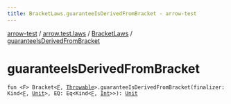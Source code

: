 ```yaml
---
title: BracketLaws.guaranteeIsDerivedFromBracket - arrow-test
---
```


[arrow-test](../../index.html) / [arrow.test.laws](../index.html) / [BracketLaws](index.html) / [guaranteeIsDerivedFromBracket](./guarantee-is-derived-from-bracket.html)

# guaranteeIsDerivedFromBracket

`fun <F> Bracket<`[`F`](guarantee-is-derived-from-bracket.html#F)`, `[`Throwable`](https://kotlinlang.org/api/latest/jvm/stdlib/kotlin/-throwable/index.html)`>.guaranteeIsDerivedFromBracket(finalizer: Kind<`[`F`](guarantee-is-derived-from-bracket.html#F)`, `[`Unit`](https://kotlinlang.org/api/latest/jvm/stdlib/kotlin/-unit/index.html)`>, EQ: Eq<Kind<`[`F`](guarantee-is-derived-from-bracket.html#F)`, `[`Int`](https://kotlinlang.org/api/latest/jvm/stdlib/kotlin/-int/index.html)`>>): `[`Unit`](https://kotlinlang.org/api/latest/jvm/stdlib/kotlin/-unit/index.html)